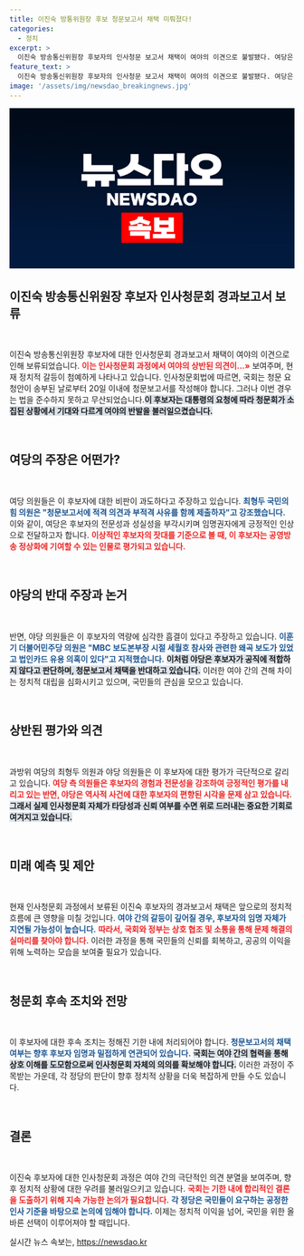 ```yaml
---
title: 이진숙 방통위원장 후보 청문보고서 채택 미뤄졌다!
categories:
  - 정치
excerpt: >
  이진숙 방송통신위원장 후보자의 인사청문 보고서 채택이 여야의 이견으로 불발됐다. 여당은 후보자의 전문성을 강조하며 적격 의견 병기를 주장하는 반면, 야당은 각종 의혹 제기를 통해 부적격 사유를 제시하고 있다. 과연 국회에서 어떤 결론이 나게 될까?
feature_text: >
  이진숙 방송통신위원장 후보자의 인사청문 보고서 채택이 여야의 이견으로 불발됐다. 여당은 후보자의 전문성을 강조하며 적격 의견 병기를 주장하는 반면, 야당은 각종 의혹 제기를 통해 부적격 사유를 제시하고 있다. 과연 국회에서 어떤 결론이 나게 될까?
image: '/assets/img/newsdao_breakingnews.jpg'
---
```


<p><img src="/assets/img/newsdao_breakingnews.jpg" alt="implanttips 속보" /></p>

<h2 data-ke-size="size26">이진숙 방송통신위원장 후보자 인사청문회 경과보고서 보류</h2>

<p data-ke-size="size16">&nbsp;</p>

<p>이진숙 방송통신위원장 후보자에 대한 인사청문회 경과보고서 채택이 여야의 이견으로 인해 보류되었습니다. <b><span style="color: #ee2323;">이는 인사청문회 과정에서 여야의 상반된 의견이...»</span></b> 보여주며, 현재 정치적 갈등이 첨예하게 나타나고 있습니다. 인사청문회법에 따르면, 국회는 청문 요청안이 송부된 날로부터 20일 이내에 청문보고서를 작성해야 합니다. 그러나 이번 경우는 법을 준수하지 못하고 무산되었습니다.<b><span style="background-color: #21538527;">이 후보자는 대통령의 요청에 따라 청문회가 소집된 상황에서 기대와 다르게 여야의 반발을 불러일으켰습니다.</span></b>  </p>

<p data-ke-size="size16">&nbsp;</p>

<h2 data-ke-size="size26">여당의 주장은 어떤가?</h2>

<p data-ke-size="size16">&nbsp;</p>

<p>여당 의원들은 이 후보자에 대한 비판이 과도하다고 주장하고 있습니다. <b><span style="color: #1a5490;">최형두 국민의힘 의원은 "청문보고서에 적격 의견과 부적격 사유를 함께 제출하자"고 강조했습니다.</span></b> 이와 같이, 여당은 후보자의 전문성과 성실성을 부각시키며 임명권자에게 긍정적인 인상으로 전달하고자 합니다. <b><span style="color: #ee2323;">이상적인 후보자의 잣대를 기준으로 볼 때, 이 후보자는 공영방송 정상화에 기여할 수 있는 인물로 평가되고 있습니다.</span></b>  </p>

<p data-ke-size="size16">&nbsp;</p>

<h2 data-ke-size="size26">야당의 반대 주장과 논거</h2>

<p data-ke-size="size16">&nbsp;</p>

<p>반면, 야당 의원들은 이 후보자의 역량에 심각한 흠결이 있다고 주장하고 있습니다. <b><span style="color: #1a5490;">이훈기 더불어민주당 의원은 "MBC 보도본부장 시절 세월호 참사와 관련한 왜곡 보도가 있었고 법인카드 유용 의혹이 있다"고 지적했습니다.</span></b> <b><span style="background-color: #21538527;">이처럼 야당은 후보자가 공직에 적합하지 않다고 판단하며, 청문보고서 채택을 반대하고 있습니다.</span></b> 이러한 여야 간의 견해 차이는 정치적 대립을 심화시키고 있으며, 국민들의 관심을 모으고 있습니다.  </p>

<p data-ke-size="size16">&nbsp;</p>

<h2 data-ke-size="size26">상반된 평가와 의견</h2>

<p data-ke-size="size16">&nbsp;</p>

<p>과방위 여당의 최형두 의원과 야당 의원들은 이 후보자에 대한 평가가 극단적으로 갈리고 있습니다. <b><span style="color: #ee2323;">여당 측 의원들은 후보자의 경험과 전문성을 강조하여 긍정적인 평가를 내리고 있는 반면, 야당은 역사적 사건에 대한 후보자의 편향된 시각을 문제 삼고 있습니다.</span></b> <b><span style="background-color: #21538527;">그래서 실제 인사청문회 자체가 타당성과 신뢰 여부를 수면 위로 드러내는 중요한 기회로 여겨지고 있습니다.</span></b></p>

<p data-ke-size="size16">&nbsp;</p>

<h2 data-ke-size="size26">미래 예측 및 제안</h2>

<p data-ke-size="size16">&nbsp;</p>

<p>현재 인사청문회 과정에서 보류된 이진숙 후보자의 경과보고서 채택은 앞으로의 정치적 흐름에 큰 영향을 미칠 것입니다. <b><span style="color: #1a5490;">여야 간의 갈등이 깊어질 경우, 후보자의 임명 자체가 지연될 가능성이 높습니다.</span></b> <b><span style="color: #ee2323;">따라서, 국회와 정부는 상호 협조 및 소통을 통해 문제 해결의 실마리를 찾아야 합니다.</span></b> 이러한 과정을 통해 국민들의 신뢰를 회복하고, 공공의 이익을 위해 노력하는 모습을 보여줄 필요가 있습니다.</p>

<p data-ke-size="size16">&nbsp;</p>

<h2 data-ke-size="size26">청문회 후속 조치와 전망</h2>

<p data-ke-size="size16">&nbsp;</p>

<p>이 후보자에 대한 후속 조치는 정해진 기한 내에 처리되어야 합니다. <b><span style="color: #1a5490;">청문보고서의 채택 여부는 향후 후보자 임명과 밀접하게 연관되어 있습니다.</span></b> <b><span style="background-color: #21538527;">국회는 여야 간의 협력을 통해 상호 이해를 도모함으로써 인사청문회 자체의 의의를 확보해야 합니다.</span></b> 이러한 과정이 주목받는 가운데, 각 정당의 판단이 향후 정치적 상황을 더욱 복잡하게 만들 수도 있습니다.</p>

<p data-ke-size="size16">&nbsp;</p>  

<h2 data-ke-size="size26">결론</h2>

<p data-ke-size="size16">&nbsp;</p>

<p>이진숙 후보자에 대한 인사청문회 과정은 여야 간의 극단적인 의견 분열을 보여주며, 향후 정치적 상황에 대한 우려를 불러일으키고 있습니다. <b><span style="color: #ee2323;">국회는 기한 내에 합리적인 결론을 도출하기 위해 지속 가능한 논의가 필요합니다.</span></b> <b><span style="color: #1a5490;">각 정당은 국민들이 요구하는 공정한 인사 기준을 바탕으로 논의에 임해야 합니다.</span></b> 이제는 정치적 이익을 넘어, 국민을 위한 올바른 선택이 이루어져야 할 때입니다.</p>
실시간 뉴스 속보는, <a href="https://newsdao.kr" rel="dofollow">https://newsdao.kr</a>


